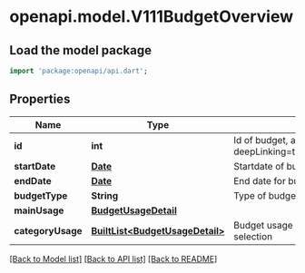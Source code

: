 # openapi.model.V111BudgetOverview

## Load the model package
```dart
import 'package:openapi/api.dart';
```

## Properties
Name | Type | Description | Notes
------------ | ------------- | ------------- | -------------
**id** | **int** | Id of budget, as retrievable from <a href=\"?deepLinking=true#/Budget/GetBudgetsForCustomer\">/api/Budget</a> | [optional] 
**startDate** | [**Date**](Date.md) | Startdate of budget | [optional] 
**endDate** | [**Date**](Date.md) | End date for budget | [optional] 
**budgetType** | **String** | Type of budget (0 = Amount (in currency), 1 = Quantity) | [optional] 
**mainUsage** | [**BudgetUsageDetail**](BudgetUsageDetail.md) |  | [optional] 
**categoryUsage** | [**BuiltList&lt;BudgetUsageDetail&gt;**](BudgetUsageDetail.md) | Budget usage for underlying categories in customer's product selection | [optional] 

[[Back to Model list]](../README.md#documentation-for-models) [[Back to API list]](../README.md#documentation-for-api-endpoints) [[Back to README]](../README.md)


